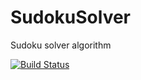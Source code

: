 # SudokuSolver
Sudoku solver algorithm

[![Build Status](https://travis-ci.com/coecomber/SudokuSolver.svg)](https://travis-ci.com/coecomber/SudokuSolver)
